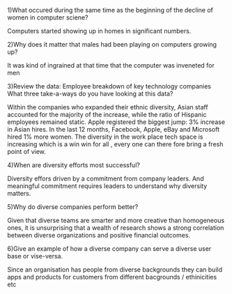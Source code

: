 1)What occured during the same time as the beginning of the decline of women in computer sciene?

Computers started showing up in homes in significant numbers.

2)Why does it matter that males had been playing on computers growing up?

It was kind of ingrained at that time that the computer was inveneted for men

3)Review the data: Employee breakdown of key technology companies
 What three take-a-ways do you have looking at this data?

Within the companies who expanded their ethnic diversity, Asian staff accounted for the majority of the increase, while the ratio of Hispanic employees remained static.
Apple registered the biggest jump: 3% increase in Asian hires.
In the last 12 months, Facebook, Apple, eBay and Microsoft hired 1% more women.
The diversity in the work place tech space is increasing which is a win win for all , every one can there fore bring a fresh point of view.

4)When are diversity efforts most successful?

Diversity effors driven by a commitment from company leaders. And meaningful commitment requires leaders to understand why diversity matters.

5)Why do diverse companies perform better?

Given that diverse teams are smarter and more creative than homogeneous ones, it is unsurprising that a wealth of research shows a strong correlation between diverse organizations and positive financial outcomes.

6)Give an example of how a diverse company can serve a diverse user base or vise-versa.

Since an organisation has people from diverse backgrounds they can build apps and products for customers from different bacgrounds / ethinicities etc